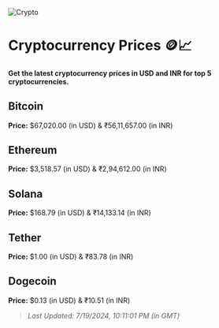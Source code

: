 
![Crypto](https://www.techguide.com.au/wp-content/uploads/2020/11/crypto3.jpeg)

# Cryptocurrency Prices 🪙📈

#### Get the latest cryptocurrency prices in USD and INR for top 5 cryptocurrencies.

## Bitcoin

**Price:** $67,020.00 (in USD) & ₹56,11,657.00 (in INR)

## Ethereum

**Price:** $3,518.57 (in USD) & ₹2,94,612.00 (in INR)

## Solana

**Price:** $168.79 (in USD) & ₹14,133.14 (in INR)

## Tether

**Price:** $1.00 (in USD) & ₹83.78 (in INR)

## Dogecoin

**Price:** $0.13 (in USD) & ₹10.51 (in INR)

> _Last Updated: 7/19/2024, 10:11:01 PM (in GMT)_
